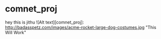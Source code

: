 # comnet_proj
hey this is jithu
![Alt text][comnet_proj]: http://badasspetz.com/images/acme-rocket-large-dog-costumes.jpg "This Will Work"